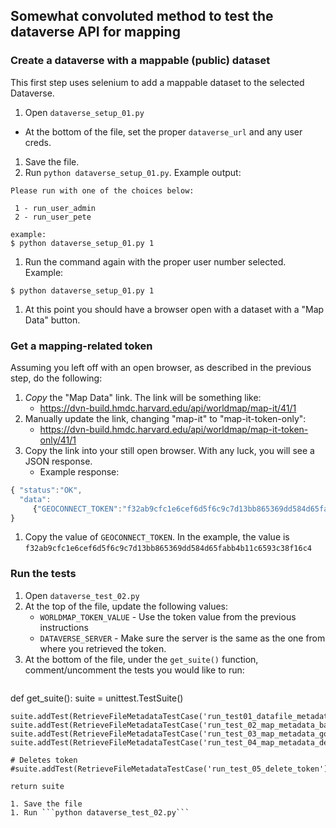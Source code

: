 ## Somewhat convoluted method to test the dataverse API for mapping

### Create a dataverse with a mappable (public) dataset

This first step uses selenium to add a mappable dataset to the selected Dataverse.

1.  Open ```dataverse_setup_01.py```
  - At the bottom of the file, set the proper ```dataverse_url``` and any user creds.
1.  Save the file.
1.  Run ```python dataverse_setup_01.py```.  Example output:

```
Please run with one of the choices below:

 1 - run_user_admin
 2 - run_user_pete

example:
$ python dataverse_setup_01.py 1
```

1.  Run the command again with the proper user number selected.  Example:

```
$ python dataverse_setup_01.py 1
```

1.  At this point you should have a browser open with a dataset with a "Map Data" button.

### Get a mapping-related token

Assuming you left off with an open browser, as described in the previous step, do the following:

1.  _Copy_ the "Map Data" link.  The link will be something like:
    - https://dvn-build.hmdc.harvard.edu/api/worldmap/map-it/41/1
1. Manually update the link, changing "map-it" to "map-it-token-only":    
    - https://dvn-build.hmdc.harvard.edu/api/worldmap/map-it-token-only/41/1
1. Copy the link into your still open browser.  With any luck, you will see a JSON response.  
    - Example response: 
```javascript
{ "status":"OK",
  "data":
     {"GEOCONNECT_TOKEN":"f32ab9cfc1e6cef6d5f6c9c7d13bb865369dd584d65fabb4b11c6593c38f16c4"}
}
```
1.  Copy the value of ```GEOCONNECT_TOKEN```.  In the example, the value is ```f32ab9cfc1e6cef6d5f6c9c7d13bb865369dd584d65fabb4b11c6593c38f16c4```

### Run the tests

1. Open ```dataverse_test_02.py```
1. At the top of the file, update the following values:
    - ```WORLDMAP_TOKEN_VALUE``` - Use the token value from the previous instructions
    - ```DATAVERSE_SERVER``` - Make sure the server is the same as the one from where you retrieved the token. 
1. At the bottom of the file, under the ```get_suite()``` function, comment/uncomment the tests you would like to run:
   ```python
def get_suite():
    suite = unittest.TestSuite()
    
    suite.addTest(RetrieveFileMetadataTestCase('run_test01_datafile_metadata'))
    suite.addTest(RetrieveFileMetadataTestCase('run_test_02_map_metadata_bad_updates'))
    suite.addTest(RetrieveFileMetadataTestCase('run_test_03_map_metadata_good_update'))
    suite.addTest(RetrieveFileMetadataTestCase('run_test_04_map_metadata_delete'))

    # Deletes token
    #suite.addTest(RetrieveFileMetadataTestCase('run_test_05_delete_token'))
    
    return suite
```
1. Save the file
1. Run ```python dataverse_test_02.py```    

    

